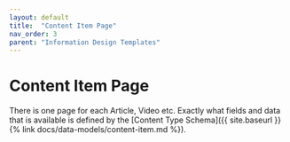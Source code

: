 ```yaml
---
layout: default
title:  "Content Item Page"
nav_order: 3
parent: "Information Design Templates"
---
```


# Content Item Page

There is one page for each Article, Video etc. Exactly what fields and data that is available is defined by the [Content Type Schema]({{ site.baseurl }}{% link docs/data-models/content-item.md %}).
